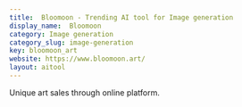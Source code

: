 ```yaml
---
title:  Bloomoon - Trending AI tool for Image generation
display_name:  Bloomoon
category: Image generation
category_slug: image-generation
key: bloomoon_art
website: https://www.bloomoon.art/
layout: aitool
---
```


Unique art sales through online platform.

